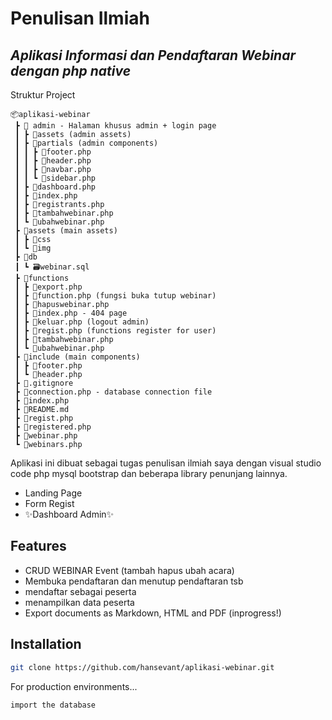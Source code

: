# Penulisan Ilmiah

## _Aplikasi Informasi dan Pendaftaran Webinar dengan php native_

Struktur Project

```
📦aplikasi-webinar
 ┣ 📂 admin - Halaman khusus admin + login page
 ┃ ┣ 📂assets (admin assets)
 ┃ ┣ 📂partials (admin components)
 ┃ ┃ ┣ 📜footer.php
 ┃ ┃ ┣ 📜header.php
 ┃ ┃ ┣ 📜navbar.php
 ┃ ┃ ┗ 📜sidebar.php
 ┃ ┣ 📜dashboard.php
 ┃ ┣ 📜index.php
 ┃ ┣ 📜registrants.php
 ┃ ┣ 📜tambahwebinar.php
 ┃ ┗ 📜ubahwebinar.php
 ┣ 📂assets (main assets)
 ┃ ┣ 📂css
 ┃ ┗ 📂img
 ┣ 📂db
 ┃ ┗ 🗃️webinar.sql
 ┣ 📂functions
 ┃ ┣ 📜export.php
 ┃ ┣ 📜function.php (fungsi buka tutup webinar)
 ┃ ┣ 📜hapuswebinar.php
 ┃ ┣ 📜index.php - 404 page
 ┃ ┣ 📜keluar.php (logout admin)
 ┃ ┣ 📜regist.php (functions register for user)
 ┃ ┣ 📜tambahwebinar.php
 ┃ ┗ 📜ubahwebinar.php
 ┣ 📂include (main components)
 ┃ ┣ 📜footer.php
 ┃ ┗ 📜header.php
 ┣ 📜.gitignore
 ┣ 📜connection.php - database connection file
 ┣ 📜index.php
 ┣ 📜README.md
 ┣ 📜regist.php
 ┣ 📜registered.php
 ┣ 📜webinar.php
 ┗ 📜webinars.php
```

Aplikasi ini dibuat sebagai tugas penulisan ilmiah saya dengan visual studio code php mysql bootstrap dan beberapa library penunjang lainnya.

- Landing Page
- Form Regist
- ✨Dashboard Admin✨

## Features

- CRUD WEBINAR Event (tambah hapus ubah acara)
- Membuka pendaftaran dan menutup pendaftaran tsb
- mendaftar sebagai peserta
- menampilkan data peserta
- Export documents as Markdown, HTML and PDF (inprogress!)

## Installation

```sh
git clone https://github.com/hansevant/aplikasi-webinar.git
```

For production environments...

```sh
import the database
```
